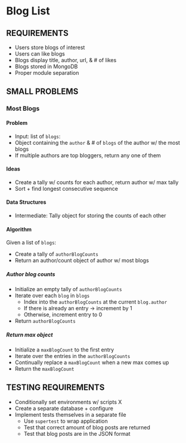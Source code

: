 # Blog List

## REQUIREMENTS

- Users store blogs of interest
- Users can like blogs
- Blogs display title, author, url, & # of likes
- Blogs stored in MongoDB
- Proper module separation

## SMALL PROBLEMS

### Most Blogs

#### Problem

- Input: list of `blogs`:
- Object containing the `author` & # of `blogs` of the author w/ the most blogs
- If multiple authors are top bloggers, return any one of them

#### Ideas

- Create a tally w/ counts for each author, return author w/ max tally
- Sort + find longest consecutive sequence

#### Data Structures

- Intermediate: Tally object for storing the counts of each other

#### Algorithm

Given a list of `blogs`:
- Create a tally of `authorBlogCounts`
- Return an author/count object of author w/ most blogs

##### Author blog counts

- Initialize an empty tally of `authorBlogCounts`
- Iterate over each `blog` in `blogs`
  - Index into the `authorBlogCounts` at the current `blog.author`
  - If there is already an entry -> increment by 1
  - Otherwise, increment entry to 0
- Return `authorBlogCounts`

##### Return max object

- Initialize a `maxBlogCount` to the first entry
- Iterate over the entries in the `authorBlogCounts`
- Continually replace a `maxBlogCount` when a new max comes up
- Return the `maxBlogCount`

## TESTING REQUIREMENTS

- Conditionally set environments w/ scripts X
- Create a separate database + configure
- Implement tests themselves in a separate file
  - Use `supertest` to wrap application
  - Test that correct amount of blog posts are returned
  - Test that blog posts are in the JSON format